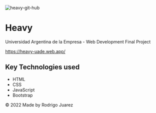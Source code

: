 
![heavy-git-hub](https://user-images.githubusercontent.com/99626780/207083646-2823e226-9f75-44ba-b7f5-1c630e983760.png)

# Heavy

Universidad Argentina de la Empresa - Web Development Final Project

https://heavy-uade.web.app/

## Key Technologies used
- HTML
- CSS
- JavaScript 
- Bootstrap

© 2022 Made by Rodrigo Juarez
